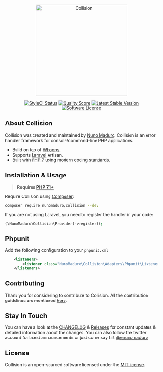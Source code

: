<p align="center">
    <img title="Collision" height="300" src="https://raw.githubusercontent.com/nunomaduro/collision/stable/docs/example.png" />
</p>
<p align="center">
  <a href="https://styleci.io/repos/105197315"><img src="https://styleci.io/repos/105197315/shield" alt="StyleCI Status"></img></a>
  <a href="https://scrutinizer-ci.com/g/nunomaduro/collision"><img src="https://img.shields.io/scrutinizer/g/nunomaduro/collision.svg?style=flat-square" alt="Quality Score"></img></a>
  <a href="https://packagist.org/packages/nunomaduro/collision"><img src="https://poser.pugx.org/nunomaduro/collision/v/stable.svg" alt="Latest Stable Version"></a>
  <a href="LICENSE"><img src="https://img.shields.io/badge/license-MIT-brightgreen.svg?style=flat-square" alt="Software License"></img></a>
</p>

## About Collision

Collision was created and maintained by [Nuno Maduro](https://github.com/nunomaduro). Collision is an error handler framework for console/command-line PHP applications.

- Build on top of [Whoops](https://github.com/filp/whoops).
- Supports [Laravel](https://github.com/laravel/laravel) Artisan.
- Built with [PHP 7](https://php.net) using modern coding standards.

## Installation & Usage

> **Requires [PHP 7.1+](https://php.net/releases/)**

Require Collision using [Composer](https://getcomposer.org):

```bash
composer require nunomaduro/collision --dev
```

If you are not using Laravel, you need to register the handler in your code:

```php
(\NunoMaduro\Collision\Provider)->register();
```

## Phpunit

Add the following configuration to your `phpunit.xml`

```xml
    <listeners>
        <listener class="NunoMaduro\Collision\Adapters\Phpunit\Listener" />
    </listeners>
```

## Contributing

Thank you for considering to contribute to Collision. All the contribution guidelines are mentioned [here](CONTRIBUTING.md).

## Stay In Touch

You can have a look at the [CHANGELOG](CHANGELOG.md) & [Releases](https://github.com/collision/collision/releases) for constant updates & detailed information about the changes. You can also follow the twitter account for latest announcements or just come say hi!: [@enunomaduro](https://twitter.com/enunomaduro)

## License

Collision is an open-sourced software licensed under the [MIT license](LICENSE.md).

